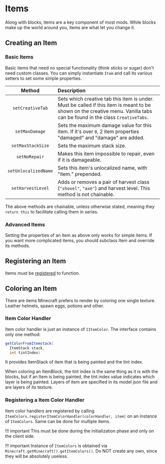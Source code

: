 Items
=====

Along with blocks, items are a key component of most mods. While blocks make up the world around you, items are what let you change it.

Creating an Item
----------------

### Basic Items

Basic items that need no special functionality (think sticks or sugar) don't need custom classes. You can simply instantiate `Item` and call its various setters to set some simple properties.

|         Method         |                  Description                  |
|:----------------------:|:----------------------------------------------|
|    `setCreativeTab`    | Sets which creative tab this item is under. Must be called if this item is meant to be shown on the creative menu. Vanilla tabs can be found in the class `CreativeTabs`. |
|     `setMaxDamage`     | Sets the maximum damage value for this item. If it's over `0`, 2 item properties "damaged" and "damage" are added. |
|    `setMaxStackSize`   | Sets the maximum stack size.                  |
|      `setNoRepair`     | Makes this item impossible to repair, even if it is damageable. |
|  `setUnlocalizedName`  | Sets this item's unlocalized name, with "item." prepended. |
|    `setHarvestLevel`   | Adds or removes a pair of harvest class (`"shovel"`, `"axe"`) and harvest level. This method is not chainable. |

The above methods are chainable, unless otherwise stated, meaning they `return this` to facilitate calling them in series.

### Advanced Items

Setting the properties of an item as above only works for simple items. If you want more complicated items, you should subclass Item and override its methods.

Registering an Item
-------------------

Items must be [registered][registering] to function.

Coloring an Item
----------------

There are items Minecraft prefers to render by coloring one single texture. Leather helmets, spawn eggs, potions and other.

### Item Color Handler

Item color handler is just an instance of `IItemColor`. The interface contains only one method:

```java
getColorFromItemstack(
  ItemStack stack, 
  int tintIndex)
```

It provides ItemStack of item that is being painted and the tint index. 

When coloring an ItemBlock, the tint index is the same thing as it is with the blocks, but if an Item is being painted, the tint index value indicates which layer is being painted. Layers of item are specified in its model json file and are layers of its texture.

### Registering a Item Color Handler

Item color handlers are registered by calling `ItemColors.registerItemColorHandler(colorHandler, item)` on an instance of `ItemColors`. Same can be done for multiple items.

!!! important
    This must be done during the initialization phase and only on the client side.
	
!!! important
    Instance of `ItemColors` is obtained via `Minecraft.getMinecraft().getItemColors()`. Do NOT create any own, since they will be absolutely useless.

[registering]: ../concepts/registries.md#registering-things